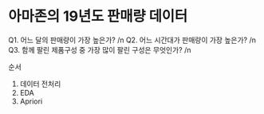 # 아마존의 19년도 판매량 데이터
 Q1. 어느 달의 판매량이 가장 높은가? /n
 Q2. 어느 시간대가 판매량이 가장 높은가? /n
 Q3. 함께 팔린 제품구성 중 가장 많이 팔린 구성은 무엇인가? /n

순서
1. 데이터 전처리
2. EDA
3. Apriori
